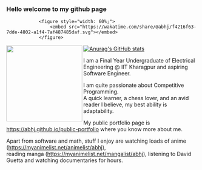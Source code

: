 ### Hello welcome to my github page
				<figure style="width: 60%;">
					<embed src="https://wakatime.com/share/@abhj/f4216f63-7dde-4802-a1f4-7af487485daf.svg"></embed>
				</figure>

<img align="left" height=200em src="https://github-readme-stats.vercel.app/api/top-langs/?username=abhj&theme=vue&hide=css,tcl,html"></img>
[![Anurag's GitHub stats](https://github-readme-stats.vercel.app/api?username=abhj)](https://github.com/anuraghazra/github-readme-stats)
  
I am a Final Year Undergraduate of Electrical Engineering @ IIT Kharagpur and aspiring Software Engineer.  
  
I am quite passionate about Competitive Programming.  
A quick learner, a chess lover, and an avid reader I believe, my best ability is adaptability.  
  
My public portfolio page is https://abhj.github.io/public-portfolio where you know more about me.  
  
Apart from software and math, stuff I enjoy are watching loads of anime (https://myanimelist.net/animelist/abhj),  
reading manga (https://myanimelist.net/mangalist/abhj), listening to David Guetta and watching documentaries for hours.  
<!--
**AbhJ/abhj** is a ✨ _special_ ✨ repository because its `README.md` (this file) appears on your GitHub profile.

Here are some ideas to get you started:

- 🔭 I’m currently working on ...
- 🌱 I’m currently learning ...
- 👯 I’m looking to collaborate on ...
- 🤔 I’m looking for help with ...
- 💬 Ask me about ...
- 📫 How to reach me: ...
- 😄 Pronouns: ...
- ⚡ Fun fact: ...
-->
